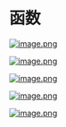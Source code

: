 ﻿# 函数
[![image.png](https://i.postimg.cc/kXYV0pG6/image.png)](https://postimg.cc/8jWPWwhN)  

[![image.png](https://i.postimg.cc/XvdpyN8d/image.png)](https://postimg.cc/6769kXFp)  

[![image.png](https://i.postimg.cc/sX3DQY1C/image.png)](https://postimg.cc/NyPwZr1d)  

[![image.png](https://i.postimg.cc/5tSfVXg7/image.png)](https://postimg.cc/Y405NqJY)  

[![image.png](https://i.postimg.cc/xTNYdxgb/image.png)](https://postimg.cc/hfnNy0kS)
